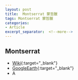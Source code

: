 ```yaml
---
layout: post
title:  Montserrat 蒙哲臘
tags: Montserrat 蒙哲臘 
categories:
- Article
excerpt_separator:  <!--more-->
---
```

## Montserrat 
- [Wiki](https://zh.wikipedia.org/w/index.php?search=Montserrat "Wiki"){:target="_blank"} 
- [GoogleEarth](https://earth.google.com/web/search/Montserrat "GoogleEarth"){:target="_blank"} 
- A 


